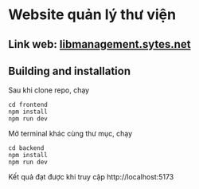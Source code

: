 # Website quản lý thư viện
## Link web: [libmanagement.sytes.net](http://libmanagement.sytes.net)
## Building and installation
Sau khi clone repo, chạy
```shell
cd frontend
npm install
npm run dev
```
Mở terminal khác cùng thư mục, chạy
```shell
cd backend
npm install
npm run dev
```

Kết quả đạt được khi truy cập http://localhost:5173
